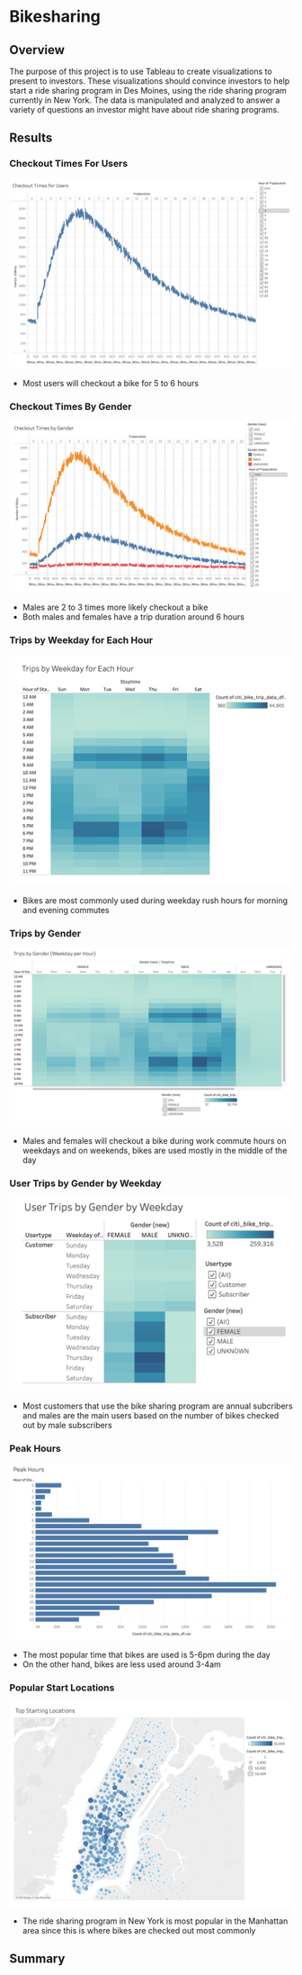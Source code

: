 # Bikesharing

## Overview

The purpose of this project is to use Tableau to create visualizations to present to investors. These visualizations should convince investors to help start a ride sharing program in Des Moines, using the ride sharing program currently in New York. The data is manipulated and analyzed to answer a variety of questions an investor might have about ride sharing programs.


## Results

### Checkout Times For Users
![Checkout_Time_For_Users](/Checkout_Time_For_Users.png)

- Most users will checkout a bike for 5 to 6 hours

### Checkout Times By Gender
![Checkout_by_Gender](/Checkout_by_Gender.png)

- Males are 2 to 3 times more likely checkout a bike
- Both males and females have a trip duration around 6 hours

### Trips by Weekday for Each Hour
![Trips_by_Weekday](/Trips_by_Weekday.png)

- Bikes are most commonly used during weekday rush hours for morning and evening commutes

### Trips by Gender 
![Trips_by_Gender](/Trips_by_Gender.png)

- Males and females will checkout a bike during work commute hours on weekdays and on weekends, bikes are used mostly in the middle of the day

### User Trips by Gender by Weekday
![User_Trips](/User_Trips.png)

- Most customers that use the bike sharing program are annual subcribers and males are the main users based on the number of bikes checked out by male subscribers

### Peak Hours
![Peak_Hours](/Peak_Hours.png)

- The most popular time that bikes are used is 5-6pm during the day
- On the other hand, bikes are less used around 3-4am

### Popular Start Locations
![Popular_Start](/Popular_Start.png)

- The ride sharing program in New York is most popular in the Manhattan area since this is where bikes are checked out most commonly


## Summary
